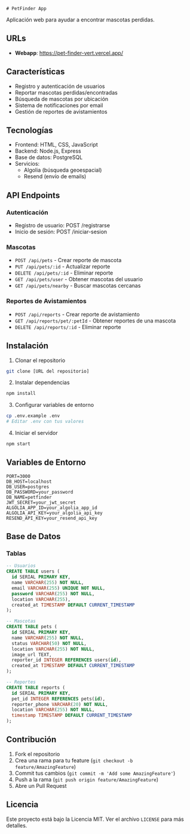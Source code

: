     # PetFinder App

Aplicación web para ayudar a encontrar mascotas perdidas.

## URLs

- **Webapp**: https://pet-finder-vert.vercel.app/


## Características

- Registro y autenticación de usuarios
- Reportar mascotas perdidas/encontradas
- Búsqueda de mascotas por ubicación
- Sistema de notificaciones por email
- Gestión de reportes de avistamientos

## Tecnologías

- Frontend: HTML, CSS, JavaScript
- Backend: Node.js, Express
- Base de datos: PostgreSQL
- Servicios:
  - Algolia (búsqueda geoespacial)
  - Resend (envío de emails)

## API Endpoints

### Autenticación

- Registro de usuario: POST /registrarse
- Inicio de sesión: POST /iniciar-sesion

### Mascotas

- `POST /api/pets` - Crear reporte de mascota
- `PUT /api/pets/:id` - Actualizar reporte
- `DELETE /api/pets/:id` - Eliminar reporte
- `GET /api/pets/user` - Obtener mascotas del usuario
- `GET /api/pets/nearby` - Buscar mascotas cercanas

### Reportes de Avistamientos

- `POST /api/reports` - Crear reporte de avistamiento
- `GET /api/reports/pet/:petId` - Obtener reportes de una mascota
- `DELETE /api/reports/:id` - Eliminar reporte

## Instalación

1. Clonar el repositorio

```bash
git clone [URL del repositorio]
```

2. Instalar dependencias

```bash
npm install
```

3. Configurar variables de entorno

```bash
cp .env.example .env
# Editar .env con tus valores
```

4. Iniciar el servidor

```bash
npm start
```

## Variables de Entorno

```env
PORT=3000
DB_HOST=localhost
DB_USER=postgres
DB_PASSWORD=your_password
DB_NAME=petfinder
JWT_SECRET=your_jwt_secret
ALGOLIA_APP_ID=your_algolia_app_id
ALGOLIA_API_KEY=your_algolia_api_key
RESEND_API_KEY=your_resend_api_key
```

## Base de Datos

### Tablas

```sql
-- Usuarios
CREATE TABLE users (
  id SERIAL PRIMARY KEY,
  name VARCHAR(255) NOT NULL,
  email VARCHAR(255) UNIQUE NOT NULL,
  password VARCHAR(255) NOT NULL,
  location VARCHAR(255),
  created_at TIMESTAMP DEFAULT CURRENT_TIMESTAMP
);

-- Mascotas
CREATE TABLE pets (
  id SERIAL PRIMARY KEY,
  name VARCHAR(255) NOT NULL,
  status VARCHAR(50) NOT NULL,
  location VARCHAR(255) NOT NULL,
  image_url TEXT,
  reporter_id INTEGER REFERENCES users(id),
  created_at TIMESTAMP DEFAULT CURRENT_TIMESTAMP
);

-- Reportes
CREATE TABLE reports (
  id SERIAL PRIMARY KEY,
  pet_id INTEGER REFERENCES pets(id),
  reporter_phone VARCHAR(20) NOT NULL,
  location VARCHAR(255) NOT NULL,
  timestamp TIMESTAMP DEFAULT CURRENT_TIMESTAMP
);
```

## Contribución

1. Fork el repositorio
2. Crea una rama para tu feature (`git checkout -b feature/AmazingFeature`)
3. Commit tus cambios (`git commit -m 'Add some AmazingFeature'`)
4. Push a la rama (`git push origin feature/AmazingFeature`)
5. Abre un Pull Request

## Licencia

Este proyecto está bajo la Licencia MIT. Ver el archivo `LICENSE` para más detalles.   
